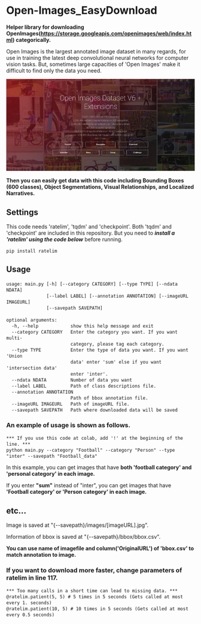 # Open-Images_EasyDownload
**Helper library for downloading OpenImages(https://storage.googleapis.com/openimages/web/index.html) categorically.**

Open Images is the largest annotated image dataset in many regards, for use in training the latest deep convolutional neural networks for computer vision tasks. But, sometimes large capacities of 'Open Images' make it difficult to find only the data you need.

![OpenImages](image1.png)

**Then you can easily get data with this code including Bounding Boxes (600 classes), Object Segmentations, Visual Relationships, and Localized Narratives.**

## Settings
This code needs 'ratelim', 'tqdm' and 'checkpoint'. Both 'tqdm' and 'checkpoint' are included in this repository. But you need to ***install a 'ratelim' using the code below*** before running.
```
pip install ratelim
```

## Usage

```
usage: main.py [-h] [--category CATEGORY] [--type TYPE] [--ndata NDATA]
               [--label LABEL] [--annotation ANNOTATION] [--imageURL IMAGEURL]
               [--savepath SAVEPATH]
  
optional arguments:
  -h, --help            show this help message and exit
  --category CATEGORY   Enter the category you want. If you want multi-
                        category, please tag each category.
  --type TYPE           Enter the type of data you want. If you want 'Union
                        data' enter 'sum' else if you want 'intersection data'
                        enter 'inter'.
  --ndata NDATA         Number of data you want
  --label LABEL         Path of class descriptions file.
  --annotation ANNOTATION
                        Path of bbox annotation file.
  --imageURL IMAGEURL   Path of imageURL file.
  --savepath SAVEPATH   Path where downloaded data will be saved
```
### An example of usage is shown as follows. 
```
*** If you use this code at colab, add '!' at the beginning of the line. ***
python main.py --category "Football" --category "Person" --type "inter" --savepath "Football_data"
```
In this example, you can get images that have **both 'football category' and 'personal category' in each image.**

If you enter **"sum"** instead of "inter", you can get images that have **'Football category' or 'Person category' in each image.**

## etc...
Image is saved at "{--savepath}/images/[imageURL].jpg".

Information of bbox is saved at "{--savepath}/bbox/bbox.csv".

**You can use name of imagefile and column('OriginalURL') of 'bbox.csv' to match annotation to image.**

### If you want to download more faster, change parameters of ratelim in line 117.
```
*** Too many calls in a short time can lead to missing data. ***
@ratelim.patient(5, 5) # 5 times in 5 seconds (Gets called at most every 1. seconds)
@ratelim.patient(10, 5) # 10 times in 5 seconds (Gets called at most every 0.5 seconds)
```
